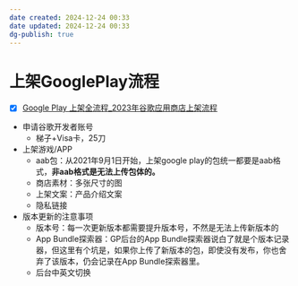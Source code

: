 ```yaml
---
date created: 2024-12-24 00:33
date updated: 2024-12-24 00:33
dg-publish: true
---
```


# 上架GooglePlay流程

- [x] [Google Play 上架全流程_2023年谷歌应用商店上架流程](https://zhuanlan.zhihu.com/p/486570802)
- 申请谷歌开发者账号
  - 梯子+Visa卡，25刀
- 上架游戏/APP
  - aab包：从2021年9月1日开始，上架google play的包统一都要是aab格式，**非aab格式是无法上传包体的。**
  - 商店素材：多张尺寸的图
  - 上架文案：产品介绍文案
  - 隐私链接
- 版本更新的注意事项
  - 版本号：每一次更新版本都需要提升版本号，不然是无法上传新版本的
  - App Bundle探索器：GP后台的App Bundle探索器说白了就是个版本记录器，但这里有个坑是，如果你上传了新版本的包，即使没有发布，你也舍弃了该版本，仍会记录在App Bundle探索器里。
  - 后台中英文切换
